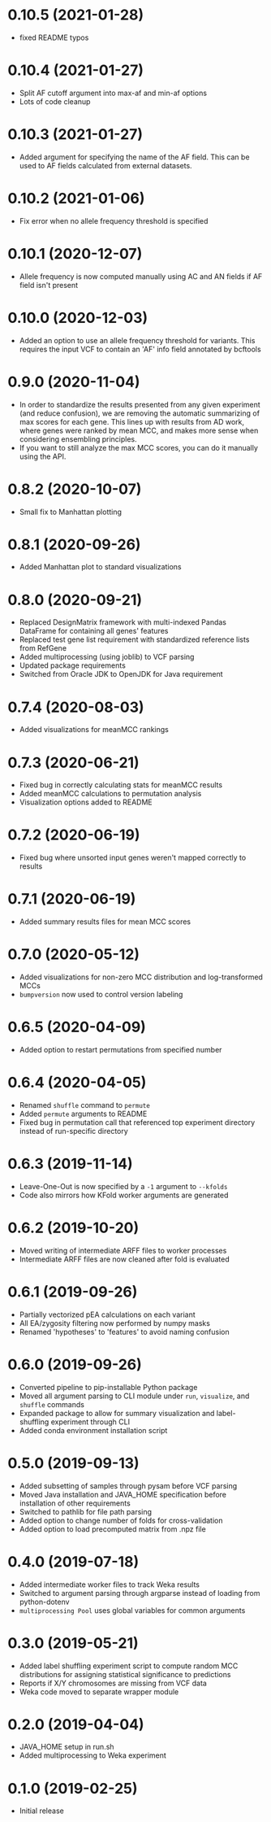 # 0.10.5 (2021-01-28)

- fixed README typos

# 0.10.4 (2021-01-27)

- Split AF cutoff argument into max-af and min-af options
- Lots of code cleanup

# 0.10.3 (2021-01-27)

- Added argument for specifying the name of the AF field. This can be used to AF 
  fields calculated from external datasets.

# 0.10.2 (2021-01-06)

- Fix error when no allele frequency threshold is specified

# 0.10.1 (2020-12-07)

- Allele frequency is now computed manually using AC and AN fields if AF field isn't present

# 0.10.0 (2020-12-03)

- Added an option to use an allele frequency threshold for variants. This requires the input VCF to contain an 'AF'
  info field annotated by bcftools

# 0.9.0 (2020-11-04)

- In order to standardize the results presented from any given experiment (and reduce confusion), we are removing the
  automatic summarizing of max scores for each gene. This lines up with results from AD work, where genes were ranked
  by mean MCC, and makes more sense when considering ensembling principles.
- If you want to still analyze the max MCC scores, you can do it manually using the API.

# 0.8.2 (2020-10-07)

- Small fix to Manhattan plotting

# 0.8.1 (2020-09-26)

- Added Manhattan plot to standard visualizations

# 0.8.0 (2020-09-21)

- Replaced DesignMatrix framework with multi-indexed Pandas DataFrame for containing all genes' features
- Replaced test gene list requirement with standardized reference lists from RefGene
- Added multiprocessing (using joblib) to VCF parsing
- Updated package requirements
- Switched from Oracle JDK to OpenJDK for Java requirement

# 0.7.4 (2020-08-03)

- Added visualizations for meanMCC rankings

# 0.7.3 (2020-06-21)

- Fixed bug in correctly calculating stats for meanMCC results
- Added meanMCC calculations to permutation analysis
- Visualization options added to README

# 0.7.2 (2020-06-19)

- Fixed bug where unsorted input genes weren't mapped correctly to results

# 0.7.1 (2020-06-19)

- Added summary results files for mean MCC scores

# 0.7.0 (2020-05-12)

- Added visualizations for non-zero MCC distribution and log-transformed MCCs
- `bumpversion` now used to control version labeling

# 0.6.5 (2020-04-09)

- Added option to restart permutations from specified number

# 0.6.4 (2020-04-05)

- Renamed `shuffle` command to `permute`
- Added `permute` arguments to README
- Fixed bug in permutation call that referenced top experiment directory instead of run-specific directory

# 0.6.3 (2019-11-14)

- Leave-One-Out is now specified by a `-1` argument to `--kfolds`
- Code also mirrors how KFold worker arguments are generated

# 0.6.2 (2019-10-20)

- Moved writing of intermediate ARFF files to worker processes
- Intermediate ARFF files are now cleaned after fold is evaluated

# 0.6.1 (2019-09-26)

- Partially vectorized pEA calculations on each variant
- All EA/zygosity filtering now performed by numpy masks
- Renamed 'hypotheses' to 'features' to avoid naming confusion

# 0.6.0 (2019-09-26)

- Converted pipeline to pip-installable Python package
- Moved all argument parsing to CLI module under `run`, `visualize`, and `shuffle` commands
- Expanded package to allow for summary visualization and label-shuffling experiment through CLI
- Added conda environment installation script

# 0.5.0 (2019-09-13)

- Added subsetting of samples through pysam before VCF parsing
- Moved Java installation and JAVA_HOME specification before installation of other requirements
- Switched to pathlib for file path parsing
- Added option to change number of folds for cross-validation
- Added option to load precomputed matrix from .npz file

# 0.4.0 (2019-07-18)

- Added intermediate worker files to track Weka results
- Switched to argument parsing through argparse instead of loading from python-dotenv
- `multiprocessing Pool` uses global variables for common arguments

# 0.3.0 (2019-05-21)

- Added label shuffling experiment script to compute random MCC distributions for assigning statistical significance to
  predictions
- Reports if X/Y chromosomes are missing from VCF data
- Weka code moved to separate wrapper module

# 0.2.0 (2019-04-04)

- JAVA_HOME setup in run.sh
- Added multiprocessing to Weka experiment

# 0.1.0 (2019-02-25)

- Initial release

